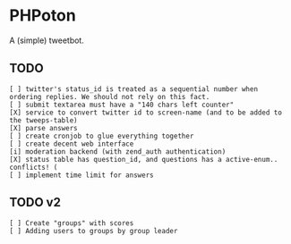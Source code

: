 PHPoton
=======
A (simple) tweetbot.


TODO
-----------
    [ ] twitter's status_id is treated as a sequential number when ordering replies. We should not rely on this fact.
    [ ] submit textarea must have a "140 chars left counter"
    [X] service to convert twitter id to screen-name (and to be added to the tweeps-table)
    [X] parse answers
    [ ] create cronjob to glue everything together
    [ ] create decent web interface
    [i] moderation backend (with zend_auth authentication)
    [X] status table has question_id, and questions has a active-enum.. conflicts! (
    [ ] implement time limit for answers

TODO v2
------------
    [ ] Create "groups" with scores
    [ ] Adding users to groups by group leader

